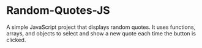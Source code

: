 # Random-Quotes-JS
A simple JavaScript project that displays random quotes. It uses functions, arrays, and objects to select and show a new quote each time the button is clicked.
